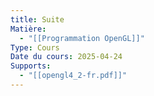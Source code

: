 ```yaml
---
title: Suite
Matière:
  - "[[Programmation OpenGL]]"
Type: Cours
Date du cours: 2025-04-24
Supports:
  - "[[opengl4_2-fr.pdf]]"
---
```

